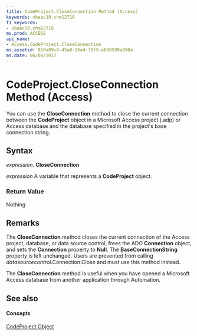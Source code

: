 ```yaml
---
title: CodeProject.CloseConnection Method (Access)
keywords: vbaac10.chm12716
f1_keywords:
- vbaac10.chm12716
ms.prod: ACCESS
api_name:
- Access.CodeProject.CloseConnection
ms.assetid: 850a09c8-45a8-26e4-79f5-e688599a990a
ms.date: 06/08/2017
---
```



# CodeProject.CloseConnection Method (Access)

You can use the  **CloseConnection** method to close the current connection between the **CodeProject** object in a Microsoft Access project (.adp) or Access database and the database specified in the project's base connection string.


## Syntax

 _expression_. **CloseConnection**

 _expression_ A variable that represents a **CodeProject** object.


### Return Value

Nothing


## Remarks

The  **CloseConnection** method closes the current connection of the Access project, database, or data source control, frees the ADO **Connection** object, and sets the **Connection** property to **Null**. The **BaseConnectionString** property is left unchanged. Users are prevented from calling _datasourcecontrol_.Connection.Close and must use this method instead.

The  **CloseConnection** method is useful when you have opened a Microsoft Access database from another application through Automation.


## See also


#### Concepts


[CodeProject Object](codeproject-object-access.md)

